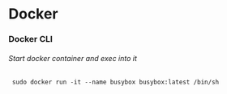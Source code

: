 # Docker

### Docker CLI


###### Start docker container and exec into it
```shell
 sudo docker run -it --name busybox busybox:latest /bin/sh
```
